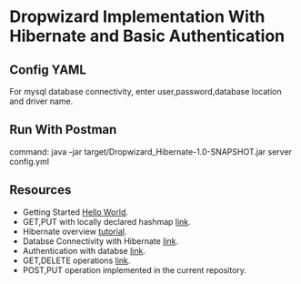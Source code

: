 # Dropwizard Implementation With Hibernate and Basic Authentication

## Config YAML
<p> For mysql database connectivity, enter user,password,database location and driver name. </p>

## Run With Postman
command: java -jar target/Dropwizard_Hibernate-1.0-SNAPSHOT.jar server config.yml

## Resources

- Getting Started [Hello World](https://www.dropwizard.io/en/latest/getting-started.html).
- GET,PUT with locally declared hashmap [link](https://howtodoinjava.com/dropwizard/tutorial-and-hello-world-example/).
- Hibernate overview [tutorial](https://www.youtube.com/watch?v=VtCz0oPtfG0&ab_channel=edureka%21).
- Databse Connectivity with Hibernate [link](https://dzone.com/articles/getting-started-with-dropwizard-connecting-to-a-da).
- Authentication with databse [link](https://github.com/javaeeeee/DropBookmarks).
- GET,DELETE operations [link](https://github.com/javaeeeee/DropBookmarks).
- POST,PUT operation implemented in the current repository.


